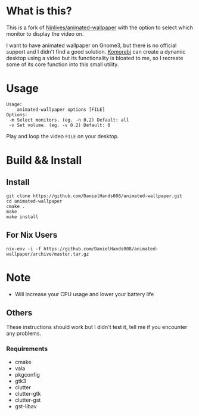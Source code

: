 
# What is this?

This is a fork of [Ninlives/animated-wallpaper](https://github.com/Ninlives/animated-wallpaper) with the option to select which monitor to display the video on.

I want to have animated wallpaper on Gnome3, but there is no official support and I didn't find a good solution. [Komorebi](https://github.com/cheesecakeufo/komorebi) can create a dynamic desktop using a video but its functionality is bloated to me, so I recreate some of its core function into this small utility.



# Usage

```shell
Usage:
	animated-wallpaper options [FILE]
Options:
 -m	Select monitors. (eg. -n 0,2) Default: all
 -v	Set volume. (eg. -v 0.2) Default: 0
```

Play and loop the video `FILE` on your desktop.

# Build && Install

## Install

```shell
git clone https://github.com/DanielHands008/animated-wallpaper.git
cd animated-wallpaper
cmake .
make
make install
```

## For Nix Users

```shell
nix-env -i -f https://github.com/DanielHands008/animated-wallpaper/archive/master.tar.gz
```

# Note

- Will increase your CPU usage and lower your battery life

## Others

These instructions should work but I didn't test it, tell me if you encounter any problems.

### Requirements

- cmake
- vala
- pkgconfig
- gtk3
- clutter 
- clutter-gtk
- clutter-gst
- gst-libav